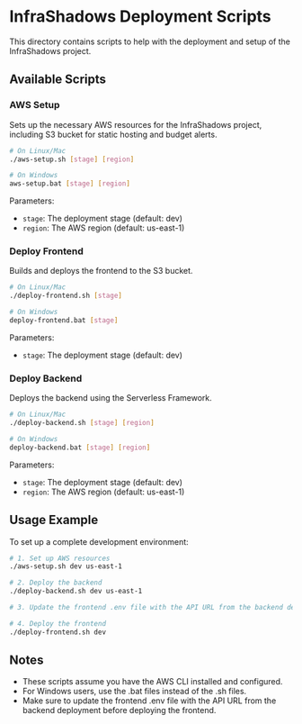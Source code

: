 # InfraShadows Deployment Scripts

This directory contains scripts to help with the deployment and setup of the InfraShadows project.

## Available Scripts

### AWS Setup

Sets up the necessary AWS resources for the InfraShadows project, including S3 bucket for static hosting and budget alerts.

```bash
# On Linux/Mac
./aws-setup.sh [stage] [region]

# On Windows
aws-setup.bat [stage] [region]
```

Parameters:
- `stage`: The deployment stage (default: dev)
- `region`: The AWS region (default: us-east-1)

### Deploy Frontend

Builds and deploys the frontend to the S3 bucket.

```bash
# On Linux/Mac
./deploy-frontend.sh [stage]

# On Windows
deploy-frontend.bat [stage]
```

Parameters:
- `stage`: The deployment stage (default: dev)

### Deploy Backend

Deploys the backend using the Serverless Framework.

```bash
# On Linux/Mac
./deploy-backend.sh [stage] [region]

# On Windows
deploy-backend.bat [stage] [region]
```

Parameters:
- `stage`: The deployment stage (default: dev)
- `region`: The AWS region (default: us-east-1)

## Usage Example

To set up a complete development environment:

```bash
# 1. Set up AWS resources
./aws-setup.sh dev us-east-1

# 2. Deploy the backend
./deploy-backend.sh dev us-east-1

# 3. Update the frontend .env file with the API URL from the backend deployment

# 4. Deploy the frontend
./deploy-frontend.sh dev
```

## Notes

- These scripts assume you have the AWS CLI installed and configured.
- For Windows users, use the .bat files instead of the .sh files.
- Make sure to update the frontend .env file with the API URL from the backend deployment before deploying the frontend.